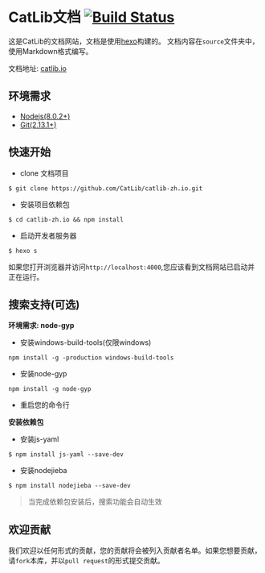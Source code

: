 # CatLib文档 [![Build Status](https://www.travis-ci.org/CatLib/CatLib.io.svg?branch=master)](https://www.travis-ci.org/CatLib/CatLib.io)

这是CatLib的文档网站，文档是使用[hexo](http://hexo.io/)构建的。 文档内容在`source`文件夹中，使用Markdown格式编写。

文档地址: [catlib.io](https://catlib.io)

## 环境需求

- [Nodejs(8.0.2+)](https://nodejs.org/en/)
- [Git(2.13.1+)](https://nodejs.org/en/)

## 快速开始

- clone 文档项目

```shell
$ git clone https://github.com/CatLib/catlib-zh.io.git
```

- 安装项目依赖包

```shell
$ cd catlib-zh.io && npm install
```

- 启动开发者服务器

```shell
$ hexo s
```

如果您打开浏览器并访问`http://localhost:4000`,您应该看到文档网站已启动并正在运行。

## 搜索支持(可选)

**环境需求: node-gyp**

- 安装windows-build-tools(仅限windows)

```shell
npm install -g -production windows-build-tools
```

- 安装node-gyp

```shell
npm install -g node-gyp
```

- 重启您的命令行

**安装依赖包**

- 安装js-yaml

```shell
$ npm install js-yaml --save-dev
```

- 安装nodejieba

```shell
$ npm install nodejieba --save-dev
```

> 当完成依赖包安装后，搜索功能会自动生效

## 欢迎贡献

我们欢迎以任何形式的贡献，您的贡献将会被列入贡献者名单。如果您想要贡献，请`fork`本库，并以`pull request`的形式提交贡献。
